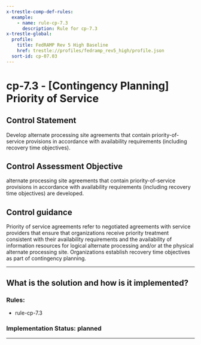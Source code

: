 ```yaml
---
x-trestle-comp-def-rules:
  example:
    - name: rule-cp-7.3
      description: Rule for cp-7.3
x-trestle-global:
  profile:
    title: FedRAMP Rev 5 High Baseline
    href: trestle://profiles/fedramp_rev5_high/profile.json
  sort-id: cp-07.03
---
```


# cp-7.3 - \[Contingency Planning\] Priority of Service

## Control Statement

Develop alternate processing site agreements that contain priority-of-service provisions in accordance with availability requirements (including recovery time objectives).

## Control Assessment Objective

alternate processing site agreements that contain priority-of-service provisions in accordance with availability requirements (including recovery time objectives) are developed.

## Control guidance

Priority of service agreements refer to negotiated agreements with service providers that ensure that organizations receive priority treatment consistent with their availability requirements and the availability of information resources for logical alternate processing and/or at the physical alternate processing site. Organizations establish recovery time objectives as part of contingency planning.

______________________________________________________________________

## What is the solution and how is it implemented?

<!-- For implementation status enter one of: implemented, partial, planned, alternative, not-applicable -->

<!-- Note that the list of rules under ### Rules: is read-only and changes will not be captured after assembly to JSON -->

<!-- Add control implementation description here for control: cp-7.3 -->

### Rules:

  - rule-cp-7.3

### Implementation Status: planned

______________________________________________________________________
